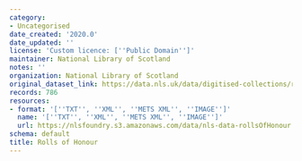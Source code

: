 ```yaml
---
category:
- Uncategorised
date_created: '2020.0'
date_updated: ''
license: 'Custom licence: [''Public Domain'']'
maintainer: National Library of Scotland
notes: ''
organization: National Library of Scotland
original_dataset_link: https://data.nls.uk/data/digitised-collections/rolls-of-honour/
records: 786
resources:
- format: '[''TXT'', ''XML'', ''METS XML'', ''IMAGE'']'
  name: '[''TXT'', ''XML'', ''METS XML'', ''IMAGE'']'
  url: https://nlsfoundry.s3.amazonaws.com/data/nls-data-rollsOfHonour.zip
schema: default
title: Rolls of Honour
---
```

